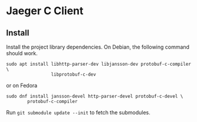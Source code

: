 # Jaeger C Client

## Install

Install the project library dependencies. On Debian, the following command
should work.

```
sudo apt install libhttp-parser-dev libjansson-dev protobuf-c-compiler \
                 libprotobuf-c-dev
```

or on Fedora

```
sudo dnf install jansson-devel http-parser-devel protobuf-c-devel \
		protobuf-c-compiler
```

Run `git submodule update --init` to fetch the submodules.
